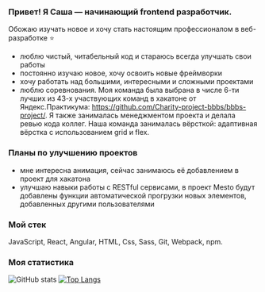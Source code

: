 ### Привет! Я Саша — начинающий frontend разработчик.

Обожаю изучать новое и хочу стать настоящим профессионалом в веб-разработке :star:


- люблю чистый, читабельный код и стараюсь всегда улучшать свои работы
- постоянно изучаю новое, хочу освоить новые фреймворки
- хочу работать над большими, интересными и сложными проектами
- люблю соревнования. Моя команда была выбрана в числе 6-ти лучших из 43-х участвующих команд в хакатоне от Яндекс.Практикума: https://github.com/Charity-project-bbbs/bbbs-project/. Я также занималась менеджментом проекта и делала ревью кода коллег. Наша команда занималась вёрсткой: адаптивная вёрстка с использованием grid и flex.

### Планы по улучшению проектов
- мне интересна анимация, сейчас занимаюсь её добавлением в проект для хакатона
- улучшаю навыки работы с RESTful сервисами, в проект Mesto будут добавлены функции автоматической прогрузки новых элементов, добавленных другими пользователями

### Мой стек
JavaScript, React, Angular, HTML, Css, Sass, Git, Webpack, npm.

### Моя статистика

![GitHub stats](https://github-readme-stats.vercel.app/api?username=aleksandrabab&show_icons=true&theme=dracula) 
[![Top Langs](https://github-readme-stats.vercel.app/api/top-langs/?username=aleksandrabab&layout=compact)](https://github.com/anuraghazra/github-readme-stats)




